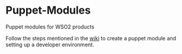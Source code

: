 Puppet-Modules
==============
Puppet modules for WSO2 products

Follow the steps mentioned in the [wiki](https://github.com/wso2/puppet-modules/wiki) to create a puppet module and setting up a developer environment.
